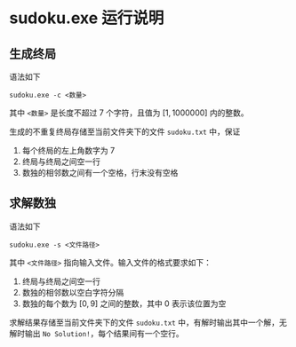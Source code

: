 # sudoku.exe 运行说明

## 生成终局

语法如下

```shell
sudoku.exe -c <数量>
```

其中 `<数量>` 是长度不超过 $7$ 个字符，且值为 $[1, 1000000]$ 内的整数。

生成的不重复终局存储至当前文件夹下的文件 `sudoku.txt` 中，保证

1. 每个终局的左上角数字为 $7$
2. 终局与终局之间空一行
3. 数独的相邻数之间有一个空格，行末没有空格

## 求解数独

语法如下

```shell
sudoku.exe -s <文件路径>
```

其中 `<文件路径>` 指向输入文件。输入文件的格式要求如下：

1. 终局与终局之间空一行
2. 数独的相邻数以空白字符分隔
3. 数独的每个数为 $[0,9]$ 之间的整数，其中 $0$ 表示该位置为空

求解结果存储至当前文件夹下的文件 `sudoku.txt` 中，有解时输出其中一个解，无解时输出 `No Solution!`，每个结果间有一个空行。